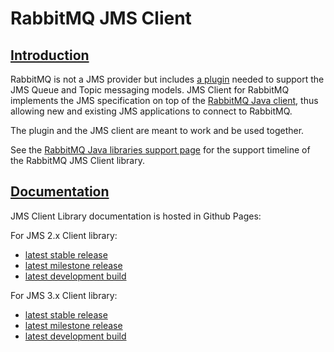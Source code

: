 <!--
Copyright (c) 2007-2022 VMware, Inc. or its affiliates.

All rights reserved. This program and the accompanying materials
are made available under the terms of the under the Apache License,
Version 2.0 (the "License”); you may not use this file except in compliance
with the License. You may obtain a copy of the License at

https://www.apache.org/licenses/LICENSE-2.0

Unless required by applicable law or agreed to in writing, software
distributed under the License is distributed on an "AS IS" BASIS,
WITHOUT WARRANTIES OR CONDITIONS OF ANY KIND, either express or implied.
See the License for the specific language governing permissions and
limitations under the License.
-->

# RabbitMQ JMS Client

## <a id="introduction" class="anchor" href="#introduction">Introduction</a>

RabbitMQ is not a JMS provider but includes [a plugin](https://github.com/rabbitmq/rabbitmq-server/tree/v3.9.x/deps/rabbitmq_jms_topic_exchange)
needed to support the JMS Queue and Topic messaging models. JMS Client
for RabbitMQ implements the JMS specification on top of the
[RabbitMQ Java client](./api-guide.html), thus allowing new and
existing JMS applications to connect to RabbitMQ.

The plugin and the JMS client are meant to work and be used together.

See the [RabbitMQ Java libraries support page](./java-versions.html) for the support timeline
of the RabbitMQ JMS Client library.

## <a id="introduction" class="anchor" href="#documentation">Documentation</a>

JMS Client Library documentation is hosted in Github Pages:

For JMS 2.x Client library:

  - [latest stable release](https://rabbitmq.github.io/rabbitmq-jms-client/2.x/stable/htmlsingle/index.html#introduction)
  - [latest milestone release](https://rabbitmq.github.io/rabbitmq-jms-client/2.x/milestone/htmlsingle/index.html#introduction)
  - [latest development build](https://rabbitmq.github.io/rabbitmq-jms-client/2.x/snapshot/htmlsingle/index.html#introduction)


For JMS 3.x Client library:

  - [latest stable release](https://rabbitmq.github.io/rabbitmq-jms-client/3.x/stable/htmlsingle/index.html#introduction)
  - [latest milestone release](https://rabbitmq.github.io/rabbitmq-jms-client/3.x/milestone/htmlsingle/index.html#introduction)
  - [latest development build](https://rabbitmq.github.io/rabbitmq-jms-client/3.x/snapshot/htmlsingle/index.html#introduction)
